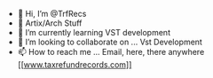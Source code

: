 - 👋 Hi, I’m @TrfRecs
- 👀 Artix/Arch Stuff 
- 🌱 I’m currently learning VST development   
- 💞️ I’m looking to collaborate on ... Vst Development 
- 📫 How to reach me ... Email, here, there anywhere
[[www.taxrefundrecords.com]]
<!---
TrfRecs/TrfRecs is a ✨ special ✨ repository because its `README.md` (this file) appears on your GitHub profile.
You can click the Preview link to take a look at your changes.
--->
